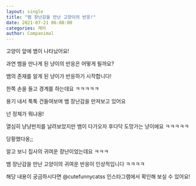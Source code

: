 ```yaml
---
layout: single
title: "뱀 장난감을 만난 고양이의 반응!"
date: 2021-07-21 06:00:00
categories: 재미
author: Companimal
---
```


고양이 앞에 뱀이 나타났어요!

과연 뱀을 만나게 된 냥이의 반응은 어떻게 될까요?

뱀의 존재를 알게 된 냥이가 반응하기 시작합니다!

한쪽 손을 들고 경계를 하는데요 ㅋㅋㅋㅋㅋ

용기 내서 툭툭 건들여보며 뱀 장난감을 만져보고 있어요

넌 정체가 뭐냐옹!

열심히 냥냥펀치를 날려보았지만 뱀이 다가오자 후다닥 도망가는 냥이에요 ㅋㅋㅋㅋㅋ

당황했다옹;;

알고 보니 집사의 귀여운 장난이었는데요 ㅋㅋㅋ

뱀 장난감을 만난 고양이의 귀여운 반응이 인상적입니다 ㅋㅋㅋㅋ

[](https://www.instagram.com/p/CREO--PJjDx/?utm_medium=share_sheet)

해당 내용이 궁금하시다면 @cutefunnycatss 인스타그램에서 확인해 보실 수 있어요!
